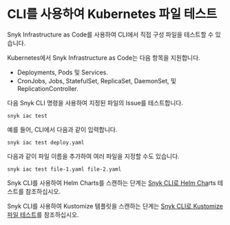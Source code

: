 # CLI를 사용하여 Kubernetes 파일 테스트

Snyk Infrastructure as Code를 사용하여 CLI에서 직접 구성 파일을 테스트할 수 있습니다.

Kubernetes에서 Snyk Infrastructure as Code는 다음 항목을 지원합니다.

* Deployments, Pods 및 Services.
* CronJobs, Jobs, StatefulSet, ReplicaSet, DaemonSet, 및 ReplicationController.

다음 Snyk CLI 명령을 사용하여 지정된 파일의 Issue를 테스트합니다.

```
snyk iac test
```

예를 들어, CLI에서 다음과 같이 입력합니다.

```
snyk iac test deploy.yaml
```

다음과 같이 파일 이름을 추가하여 여러 파일을 지정할 수도 있습니다.

```
snyk iac test file-1.yaml file-2.yaml
```

Snyk CLI를 사용하여 Helm Charts를 스캔하는 단계는 [Snyk CLI로 Helm Cha](test-your-helm-charts-with-our-cli-tool.md)rts 테스트를 참조하십시오.

Snyk CLI를 사용하여 Kustomize 템플릿을 스캔하는 단계는 [Snyk CLI로 Kustomize 파일 테스트](test-your-kustomize-files-with-our-cli-tool.md)를 참조하십시오.
